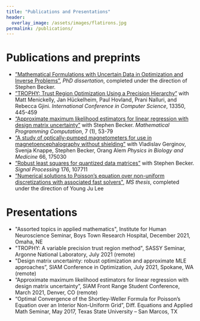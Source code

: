 ```yaml
---
title: "Publications and Presentations"
header:
  overlay_image: /assets/images/flatirons.jpg
permalink: /publications/
---
```

# Publications and preprints

- [”Mathematical Formulations with Uncertain Data in Optimization and Inverse Problems”](/assets/documents/dissertation.pdf), _PhD dissertation_, completed under the direction of Stephen Becker.
- [”TROPHY: Trust Region Optimization Using a Precision Hierarchy”](https://arxiv.org/abs/2202.08387) with Matt Menickelly, Jan Hückelheim, Paul Hovland, Prani Nalluri,  and Rebecca Gjini. _International Conference in Computer Science_, 13350, 445-459
- [“Approximate maximum likelihood estimators for linear regression with design matrix uncertainty”](https://arxiv.org/pdf/2104.03307) with Stephen Becker. _Mathematical Programming Computation_, 7 (1), 53-79
- [“A study of optically-pumped magnetometers for use in magnetoencephalography without shielding”](/assets/documents/opm-for-meg.pdf) with Vladislav Gerginov, Svenja Knappe, Stephen Becker, Orang Alem _Physics in Biology and Medicine_ 66, 175030
- [“Robust least squares for quantized data matrices”](https://arxiv.org/pdf/2003.12004) with Stephen Becker. _Signal Processing_ 176, 107711
- [“Numerical solutions to Poisson’s equation over non-uniform discretizations with associated fast solvers&#34;](https://digital.library.txstate.edu/bitstream/handle/10877/6613/CLANCY-THESIS-2017.pdf?sequence=1&isAllowed=y), _MS thesis_, completed under the direction of Young Ju Lee

# Presentations

- "Assorted topics in applied mathematics", Institute for Human Neuroscience Seminar, Boys Town Research Hospital, December 2021, Omaha, NE
- "TROPHY: A variable precision trust region method", SASSY Seminar, Argonne National Laboratory, July 2021 (remote)
- "Design matrix uncertainty: robust optimization and approximate MLE approaches”, SIAM Conference in Optimization, July 2021, Spokane, WA (remote)
- “Approximate maximum likelihood estimators for linear regression with design matrix uncertainty”, SIAM Front Range Student Conference, March 2021, Denver, CO (remote)
- “Optimal Convergence of the Shortley-Weller Formula for Poisson’s Equation over an Interior Non-Uniform Grid”, Diff. Equations and Applied Math Seminar, May 2017, Texas State University – San Marcos, TX
